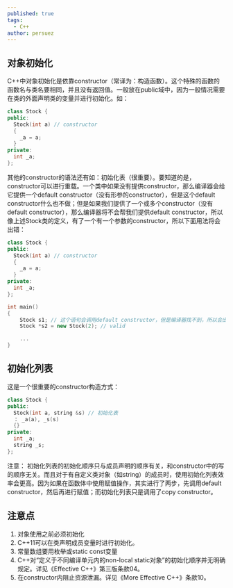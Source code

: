 ```yaml
---
published: true
tags:
  - C++
author: persuez
---
```

## 对象初始化
C++中对象初始化是依靠constructor（常译为：构造函数）。这个特殊的函数的函数名与类名要相同，并且没有返回值。一般放在public域中，因为一般情况需要在类的外面声明类的变量并进行初始化。如：

``` cpp
class Stock {
public:
  Stock(int a) // constructor
  {
    _a = a;
  }
private:
  int _a;
};
```

其他的constructor的语法还有如：初始化表（很重要）。要知道的是，constructor可以进行重载。一个类中如果没有提供constructor，那么编译器会给它提供一个default constructor（没有形参的constructor），但是这个default constructor什么也不做；但是如果我们提供了一个或多个constructor（没有default constructor），那么编译器将不会帮我们提供default constructor，所以像上述Stock类的定义，有了一个有一个参数的constructor，所以下面用法将会出错：

``` cpp
class Stock {
public:
  Stock(int a) // constructor
  {
    _a = a;
  }
private:
  int _a;
};

int main()
{
    Stock s1; // 这个语句会调用default constructor，但是编译器找不到，所以会出错
    Stock *s2 = new Stock(2); // valid

    ...
}
```

## 初始化列表
这是一个很重要的constructor构造方式：

``` cpp
class Stock {
public:
  Stock(int a, string &s) // 初始化表
  ： _a(a), _s(s)
  {}
private:
  int _a;
  string _s;
};
```
注意： 初始化列表的初始化顺序只与成员声明的顺序有关，和constructor中的写的顺序无关。而且对于有自定义类对象（如string）的成员时，使用初始化列表效率会更高。因为如果在函数体中使用赋值操作，其实进行了两步，先调用default constructor，然后再进行赋值；而初始化列表只是调用了copy constructor。

## 注意点
1. 对象使用之前必须初始化
2. C++11可以在类声明成员变量时进行初始化。
3. 常量数组要用枚举或static const变量
4. C++对“定义于不同编译单元内的non-local static对象”的初始化顺序并无明确规定。详见《Effective C++》第三版条款04。
5. 在constructor内阻止资源泄漏。详见《More Effective C++》条款10。
